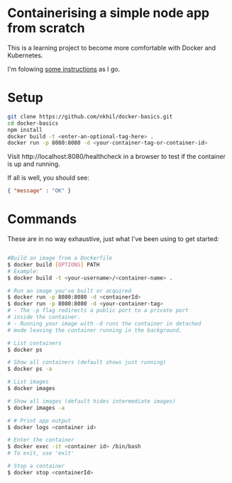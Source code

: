 # Containerising a simple node app from scratch

This is a learning project to become more comfortable with Docker and Kubernetes. 

I'm folowing [some instructions](https://nodejs.org/fr/docs/guides/nodejs-docker-webapp/) as I go.

# Setup

```bash
git clone https://github.com/nkhil/docker-basics.git
cd docker-basics
npm install
docker build -t <enter-an-optional-tag-here> .
docker run -p 8080:8080 -d <your-container-tag-or-container-id>
```

Visit http://localhost:8080/healthcheck in a browser to test if the container is up and running. 

If all is well, you should see: 

```json
{ "message" : "OK" }
```

# Commands 

These are in no way exhaustive, just what I've been using to get started:

```bash

#Build an image from a Dockerfile
$ docker build [OPTIONS] PATH
# Example:
$ docker build -t <your-username>/<container-name> .

# Run an image you've built or acquired
$ docker run -p 8080:8080 -d <containerId>
$ docker run -p 8080:8080 -d <your-container-tag>
# - The -p flag redirects a public port to a private port 
# inside the container.
# - Running your image with -d runs the container in detached 
# mode leaving the container running in the background.

# List containers
$ docker ps

# Show all containers (default shows just running)
$ docker ps -a

# List images
$ docker images

# Show all images (default hides intermediate images)
$ docker images -a

# # Print app output
$ docker logs <container id>

# Enter the container
$ docker exec -it <container id> /bin/bash
# To exit, use 'exit'

# Stop a container
$ docker stop <containerId>

```



